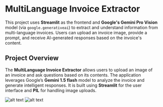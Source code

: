 # MultiLanguage Invoice Extractor

This project uses **Streamlit** as the frontend and **Google's Gemini Pro Vision** model (via `google.generativeai`) to extract and understand information from multi-language invoices. Users can upload an invoice image, provide a prompt, and receive AI-generated responses based on the invoice's content.

## Project Overview

The **MultiLanguage Invoice Extractor** allows users to upload an image of an invoice and ask questions based on its contents. The application leverages Google’s **Gemini 1.5 flash** model to analyze the invoice and generate intelligent responses. It is built using **Streamlit** for the user interface and **PIL** for handling image uploads.

![alt text](<Screenshot 2024-10-19 at 11.50.04 PM-1.png>) 
![alt text](<Screenshot 2024-10-19 at 11.50.15 PM-1.png>)
